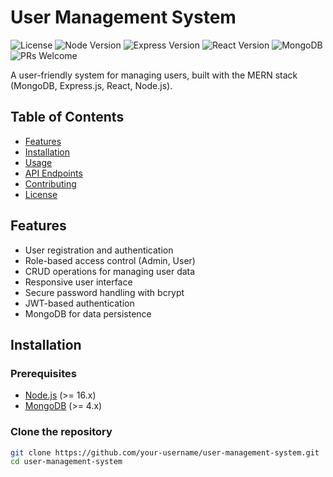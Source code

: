 # User Management System

![License](https://img.shields.io/badge/license-MIT-blue.svg)
![Node Version](https://img.shields.io/badge/node-%3E%3D%2016.x-brightgreen.svg)
![Express Version](https://img.shields.io/badge/express-%5E4.17.1-orange.svg)
![React Version](https://img.shields.io/badge/react-%5E18.0.0-blue.svg)
![MongoDB](https://img.shields.io/badge/mongodb-%5E4.0.0-brightgreen.svg)
![PRs Welcome](https://img.shields.io/badge/PRs-welcome-brightgreen.svg)

A user-friendly system for managing users, built with the MERN stack (MongoDB, Express.js, React, Node.js).

## Table of Contents

- [Features](#features)
- [Installation](#installation)
- [Usage](#usage)
- [API Endpoints](#api-endpoints)
- [Contributing](#contributing)
- [License](#license)

## Features

- User registration and authentication
- Role-based access control (Admin, User)
- CRUD operations for managing user data
- Responsive user interface
- Secure password handling with bcrypt
- JWT-based authentication
- MongoDB for data persistence

## Installation

### Prerequisites

- [Node.js](https://nodejs.org/) (>= 16.x)
- [MongoDB](https://www.mongodb.com/) (>= 4.x)

### Clone the repository

```bash
git clone https://github.com/your-username/user-management-system.git
cd user-management-system
